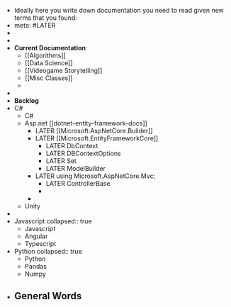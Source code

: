 - Ideally here you write down documentation you need to read given new terms that you found:
- meta: #LATER
-
-
- **Current Documentation**:
	- [[Algorithms]]
	- [[Data Science]]
	- [[Videogame Storytelling]]
	- [[Misc Classes]]
	-
-
- **Backlog**
- C#
	- C#
	- Asp.net [[dotnet-entity-framework-docs]]
		- LATER [[Microsoft.AspNetCore.Builder]]
		- LATER [[Microsoft.EntityFrameworkCore]]
			- LATER DbContext
			- LATER DBContextOptions
			- LATER Set
			- LATER ModelBuilder
		- LATER using Microsoft.AspNetCore.Mvc;
			- LATER ControllerBase
			-
		-
	- Unity
-
- Javascript
  collapsed:: true
	- Javascript
	- Angular
	- Typescript
- Python
  collapsed:: true
	- Python
	- Pandas
	- Numpy
- General Words
	-